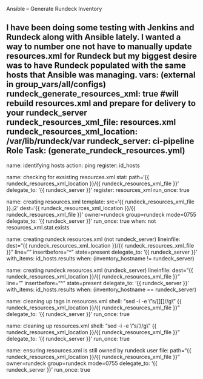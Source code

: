 Ansible – Generate Rundeck Inventory

I have been doing some testing with Jenkins and Rundeck along with Ansible lately. I wanted a way to number one not have to manually update resources.xml for Rundeck but my biggest desire was to have Rundeck populated with the same hosts that Ansible was managing.
vars: (external in group_vars/all/configs)
rundeck_generate_resources_xml: true  #will rebuild resources.xml and prepare for delivery to your rundeck_server
rundeck_resources_xml_file: resources.xml
rundeck_resources_xml_location: /var/lib/rundeck/var
rundeck_server: ci-pipeline
Role Task: (generate_rundeck_resources.yml)
---
name: identifying hosts
  action: ping
  register: id_hosts

name: checking for exsisting resources.xml
  stat: path=‘{{ rundeck_resources_xml_location }}/{{ rundeck_resources_xml_file }}’
  delegate_to: ‘{{ rundeck_server }}’
  register: resources_xml
  run_once: true

name: creating resources.xml
  template: src=‘{{ rundeck_resources_xml_file }}.j2’ dest=‘{{ rundeck_resources_xml_location }}/{{ rundeck_resources_xml_file }}’ owner=rundeck group=rundeck mode=0755
  delegate_to: ‘{{ rundeck_server }}’
  run_once: true
  when: not resources_xml.stat.exists

name: creating rundeck resources.xml (not rundeck_server)
  lineinfile: dest=“{{ rundeck_resources_xml_location }}/{{ rundeck_resources_xml_file }}”
  line=“”
  insertbefore=“^”
  state=present
  delegate_to: ‘{{ rundeck_server }}’
  with_items: id_hosts.results
  when: (inventory_hostname != rundeck_server)

name: creating rundeck resources.xml (rundeck_server)
  lineinfile: dest=“{{ rundeck_resources_xml_location }}/{{ rundeck_resources_xml_file }}”
  line=“”
  insertbefore=“^”
  state=present
  delegate_to: ‘{{ rundeck_server }}’
  with_items: id_hosts.results
  when: (inventory_hostname == rundeck_server)

name: cleaning up tags in resources.xml
  shell: “sed -i -e \”s/[][]//g\” {{ rundeck_resources_xml_location }}/{{ rundeck_resources_xml_file }}”
  delegate_to: ‘{{ rundeck_server }}’
  run_once: true

name: cleaning up resources.xml
  shell: “sed -i -e \”s/‘//g\” {{ rundeck_resources_xml_location }}/{{ rundeck_resources_xml_file }}”
  delegate_to: ‘{{ rundeck_server }}’
  run_once: true

name: ensuring resources.xml is still owned by rundeck user
  file: path=“{{ rundeck_resources_xml_location }}/{{ rundeck_resources_xml_file }}” owner=rundeck group=rundeck mode=0755
  delegate_to: ‘{{ rundeck_server }}’
  run_once: true


